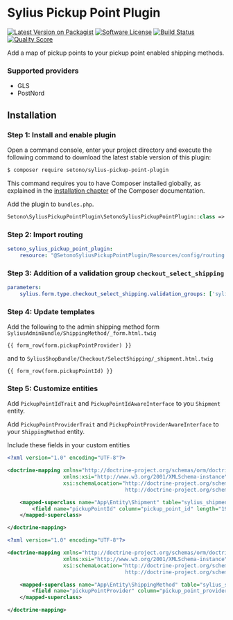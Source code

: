# Sylius Pickup Point Plugin

[![Latest Version on Packagist][ico-version]][link-packagist]
[![Software License][ico-license]](LICENSE)
[![Build Status][ico-travis]][link-travis]
[![Quality Score][ico-code-quality]][link-code-quality]

Add a map of pickup points to your pickup point enabled shipping methods.

### Supported providers
- GLS
- PostNord

## Installation


### Step 1: Install and enable plugin

Open a command console, enter your project directory and execute the following command to download the latest stable version of this plugin:

```bash
$ composer require setono/sylius-pickup-point-plugin
```

This command requires you to have Composer installed globally, as explained in the [installation chapter](https://getcomposer.org/doc/00-intro.md) of the Composer documentation.

Add the plugin to `bundles.php`.

```php
Setono\SyliusPickupPointPlugin\SetonoSyliusPickupPointPlugin::class => ['all' => true],
```

### Step 2: Import routing

````yaml
setono_sylius_pickup_point_plugin:
    resource: "@SetonoSyliusPickupPointPlugin/Resources/config/routing.yml"
````

### Step 3: Addition of a validation group `checkout_select_shipping`

````yaml
parameters:
    sylius.form.type.checkout_select_shipping.validation_groups: ['sylius', 'checkout_select_shipping']
````

### Step 4: Update templates

Add the following to the admin shipping method form `SyliusAdminBundle/ShippingMethod/_form.html.twig`
````twig
{{ form_row(form.pickupPointProvider) }}
````

and to `SyliusShopBundle/Checkout/SelectShipping/_shipment.html.twig`
````twig
{{ form_row(form.pickupPointId) }}
````

### Step 5: Customize entities

Add `PickupPointIdTrait` and `PickupPointIdAwareInterface` to you `Shipment` entity.

Add `PickupPointProviderTrait` and `PickupPointProviderAwareInterface` to your `ShippingMethod` entity.

Include these fields in your custom entities

````xml
<?xml version="1.0" encoding="UTF-8"?>

<doctrine-mapping xmlns="http://doctrine-project.org/schemas/orm/doctrine-mapping"
                  xmlns:xsi="http://www.w3.org/2001/XMLSchema-instance"
                  xsi:schemaLocation="http://doctrine-project.org/schemas/orm/doctrine-mapping
                                      http://doctrine-project.org/schemas/orm/doctrine-mapping.xsd">

    <mapped-superclass name="App\Entity\Shipment" table="sylius_shipment">
        <field name="pickupPointId" column="pickup_point_id" length="191" nullable="true" />
    </mapped-superclass>

</doctrine-mapping>
````

````xml
<?xml version="1.0" encoding="UTF-8"?>

<doctrine-mapping xmlns="http://doctrine-project.org/schemas/orm/doctrine-mapping"
                  xmlns:xsi="http://www.w3.org/2001/XMLSchema-instance"
                  xsi:schemaLocation="http://doctrine-project.org/schemas/orm/doctrine-mapping
                                      http://doctrine-project.org/schemas/orm/doctrine-mapping.xsd">

    <mapped-superclass name="App\Entity\ShippingMethod" table="sylius_shipping_method">
        <field name="pickupPointProvider" column="pickup_point_provider" length="191" nullable="true" />
    </mapped-superclass>

</doctrine-mapping>
````

[ico-version]: https://img.shields.io/packagist/v/setono/sylius-pickup-point-plugin.svg?style=flat-square
[ico-license]: https://img.shields.io/badge/license-MIT-brightgreen.svg?style=flat-square
[ico-travis]: https://travis-ci.com/Setono/SyliusPickupPointPlugin.svg?branch=master
[ico-code-quality]: https://img.shields.io/scrutinizer/g/Setono/SyliusPickupPointPlugin.svg?style=flat-square

[link-packagist]: https://packagist.org/packages/setono/sylius-pickup-point-plugin
[link-travis]: https://travis-ci.com/Setono/SyliusPickupPointPlugin
[link-code-quality]: https://scrutinizer-ci.com/g/Setono/SyliusPickupPointPlugin
